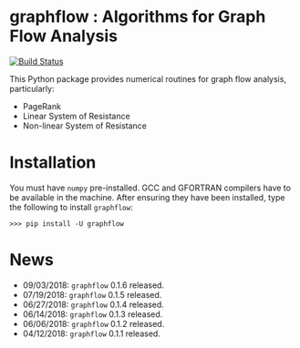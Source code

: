 # graphflow : Algorithms for Graph Flow Analysis

[![Build Status](https://travis-ci.org/stephenhky/GraphFlow.svg?branch=master)](https://travis-ci.org/stephenhky/GraphFlow)

This Python package provides numerical routines for graph flow analysis, particularly:

* PageRank
* Linear System of Resistance
* Non-linear System of Resistance

# Installation

You must have `numpy` pre-installed. GCC and GFORTRAN compilers have to be available in the machine.
After ensuring they have been installed, type the following to install `graphflow`:

```
>>> pip install -U graphflow
```

# News

* 09/03/2018: `graphflow` 0.1.6 released.
* 07/19/2018: `graphflow` 0.1.5 released.
* 06/27/2018: `graphflow` 0.1.4 released.
* 06/14/2018: `graphflow` 0.1.3 released.
* 06/06/2018: `graphflow` 0.1.2 released.
* 04/12/2018: `graphflow` 0.1.1 released.
